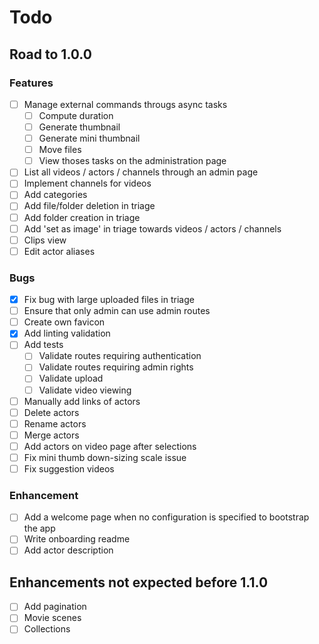 # Todo

## Road to 1.0.0

### Features

- [ ] Manage external commands througs async tasks
  - [ ] Compute duration
  - [ ] Generate thumbnail
  - [ ] Generate mini thumbnail
  - [ ] Move files
  - [ ] View thoses tasks on the administration page
- [ ] List all videos / actors / channels through an admin page
- [ ] Implement channels for videos
- [ ] Add categories
- [ ] Add file/folder deletion in triage
- [ ] Add folder creation in triage
- [ ] Add 'set as image' in triage towards videos / actors / channels
- [ ] Clips view
- [ ] Edit actor aliases

### Bugs

- [x] Fix bug with large uploaded files in triage
- [ ] Ensure that only admin can use admin routes
- [ ] Create own favicon
- [x] Add linting validation
- [ ] Add tests
  - [ ] Validate routes requiring authentication
  - [ ] Validate routes requiring admin rights
  - [ ] Validate upload
  - [ ] Validate video viewing
- [ ] Manually add links of actors
- [ ] Delete actors
- [ ] Rename actors
- [ ] Merge actors
- [ ] Add actors on video page after selections
- [ ] Fix mini thumb down-sizing scale issue
- [ ] Fix suggestion videos

### Enhancement

- [ ] Add a welcome page when no configuration is specified to bootstrap the app
- [ ] Write onboarding readme
- [ ] Add actor description

## Enhancements not expected before 1.1.0

- [ ] Add pagination
- [ ] Movie scenes
- [ ] Collections

